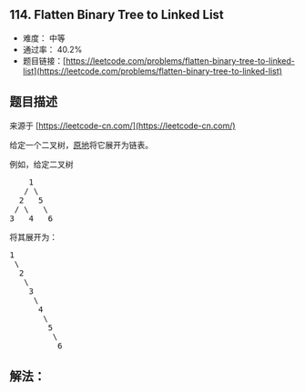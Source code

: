 ## 114. Flatten Binary Tree to Linked List

- 难度： 中等
- 通过率： 40.2%
- 题目链接：[https://leetcode.com/problems/flatten-binary-tree-to-linked-list](https://leetcode.com/problems/flatten-binary-tree-to-linked-list)


## 题目描述

来源于 [https://leetcode-cn.com/](https://leetcode-cn.com/)

<p>给定一个二叉树，<a href="https://baike.baidu.com/item/%E5%8E%9F%E5%9C%B0%E7%AE%97%E6%B3%95/8010757" target="_blank">原地</a>将它展开为链表。</p>

<p>例如，给定二叉树</p>

<pre>    1
   / \
  2   5
 / \   \
3   4   6</pre>

<p>将其展开为：</p>

<pre>1
 \
  2
   \
    3
     \
      4
       \
        5
         \
          6</pre>


## 解法：